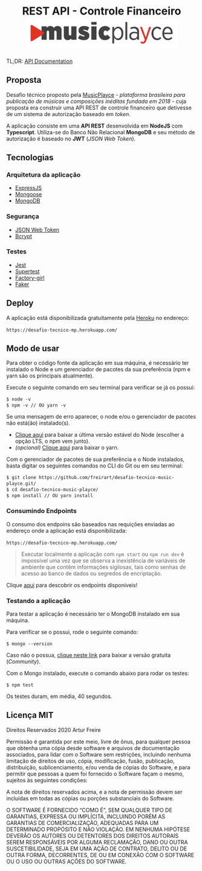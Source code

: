 <h1 align="center">
	REST API - Controle Financeiro<br/>
	<a href="http://www.musicplayce.com" target="_blank">
		<img src="https://raw.githubusercontent.com/freirart/desafio-tecnico-music-playce/main/public/readme-caption-image.gif" width="400" />
	</a>
</h1>

TL;DR: <a href="https://github.com/freirart/desafio-tecnico-music-playce/blob/main/public/docs.md" id="docs" target="_blank"> API Documentation </a>

## Proposta
Desafio técnico proposto pela <a href="http://www.musicplayce.com" target="_blank">MusicPlayce</a> _- plataforma brasileira para publicação de músicas e composições inéditas fundada em 2018 -_ cuja proposta era construir uma API REST de controle financeiro que detivesse de um sistema de autorização baseado em _token_.

A aplicação consiste em uma __API REST__ desenvolvida em __NodeJS__ com __Typescript__. Utiliza-se do Banco Não Relacional __MongoDB__ e seu método de autorização é baseado no __JWT__ (_JSON Web Token_).

## Tecnologias

### Arquitetura da aplicação
* <a href="https://github.com/expressjs/express" target="_blank">ExpressJS</a>
* <a href="https://github.com/Automattic/mongoose" target="_blank">Mongoose</a>
* <a href="https://www.mongodb.com/" target="_blank">MongoDB</a>

### Segurança
* <a href="https://github.com/auth0/node-jsonwebtoken" target="_blank">JSON Web Token</a>
* <a href="https://github.com/kelektiv/node.bcrypt.js" target="_blank">Bcrypt</a>

### Testes
* <a href="https://github.com/facebook/jest" target="_blank">Jest</a>
* <a href="https://github.com/visionmedia/supertest" target="_blank">Supertest</a>
* <a href="https://github.com/simonexmachina/factory-girl" target="_blank">Factory-girl</a>
* <a href="https://github.com/Marak/faker.js" target="_blank">Faker</a>

## Deploy

A aplicação está disponibilizada gratuitamente pela <a href="https://www.heroku.com">Heroku</a> no endereço: <br>

`https://desafio-tecnico-mp.herokuapp.com/`

## Modo de usar
Para obter o código fonte da aplicação em sua máquina, é necessário ter instalado o Node e um gerenciador de pacotes da sua preferência (npm e yarn são os principais atualmente).

Execute o seguinte comando em seu terminal para verificar se já os possui:

```
$ node -v
$ npm -v // OU yarn -v
```

Se uma mensagem de erro aparecer, o node e/ou o gerenciador de pacotes não está(ão) instalado(s). 

* <a href="https://nodejs.org/en/">Clique aqui</a> para baixar a última versão estável do Node (escolher a opção LTS, o npm vem junto).
* _(opcional)_ <a href="https://classic.yarnpkg.com/en/docs/install/#windows-stable">Clique aqui</a> para baixar o yarn.

Com o gerenciador de pacotes de sua preferência e o Node instalados, basta digitar os seguintes comandos no CLI do Git ou em seu terminal:

```
$ git clone https://github.com/freirart/desafio-tecnico-music-playce.git/
$ cd desafio-tecnico-music-playce/
$ npm install // OU yarn install
```

### Consumindo Endpoints
O consumo dos endpoins são baseados nas requições enviadas ao endereço onde a aplicação está disponibilizada: <br>

`https://desafio-tecnico-mp.herokuapp.com/`

> Executar localmente a aplicação com `npm start` ou `npm run dev` é impossível uma vez que se observa a inexistência de variáveis de ambiente que contêm informações sigilosas, tais como senhas de acesso ao banco de dados ou segredos de encriptação.

Clique <a href="https://github.com/freirart/desafio-tecnico-music-playce/blob/main/public/docs.md" id="docs" target="_blank">aqui</a> para descobrir os endpoints disponíveis!

### Testando a aplicação
Para testar a aplicação é necessário ter o MongoDB instalado em sua máquina.

Para verificar se o possui, rode o seguinte comando:

```
$ mongo --version
```

Caso não o possua, <a href="https://www.mongodb.com/try/download/community">clique neste link</a> para baixar a versão gratuita (_Community_).

Com o Mongo instalado, execute o comando abaixo para rodar os testes:

```
$ npm test
```

Os testes duram, em média, 40 segundos.

## Licença MIT
Direitos Reservados 2020 Artur Freire

Permissão é garantida por este meio, livre de ônus, para qualquer pessoa que obtenha uma cópia desde software e arquivos de documentação associados, para lidar com o Software sem restrições, incluindo nenhuma limitação de direitos de uso, cópia, modificação, fusão, publicação, distribuição, sublicenciamento, e/ou venda de cópias do Software, e para permitir que pessoas a quem foi fornecido o Software façam o mesmo, sujeitos às seguintes condições:

A nota de direitos reservados acima, e a nota de permissão devem ser incluídas em todas as cópias ou porções substanciais do Software.

O SOFTWARE É FORNECIDO “COMO É”, SEM QUALQUER TIPO DE GARANTIAS, EXPRESSA OU IMPLÍCITA, INCLUINDO PORÉM AS GARANTIAS DE COMERCIALIZAÇÃO, ADEQUADAS PARA UM DETERMINADO PROPÓSITO E NÃO VIOLAÇÃO. EM NENHUMA HIPÓTESE DEVERÃO OS AUTORES OU DETENTORES DOS DIREITOS AUTORAIS SEREM RESPONSÁVEIS POR ALGUMA RECLAMAÇÃO, DANO OU OUTRA SUSCETIBILIDADE, SEJA EM UMA AÇÃO DE CONTRATO, DELITO OU DE OUTRA FORMA, DECORRENTES, DE OU EM CONEXÃO COM O SOFTWARE OU O USO OU OUTRAS AÇÕES DO SOFTWARE.
